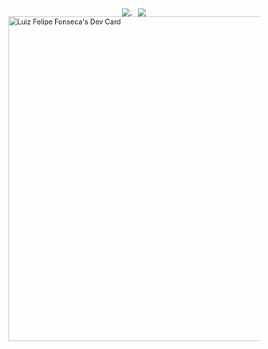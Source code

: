 <div align="center">
  <a href="https://github.com/Felipalds">
    <img align="center" src="https://github-readme-stats.vercel.app/api?username=Felipalds&show_icons=true&theme=github_dark" />
  </a>
  &nbsp;&nbsp;
  <a href="https://github.com/Felipalds/github-readme-stats">
    <img align="center" src="https://github-readme-stats.vercel.app/api/top-langs/?username=Felipalds&layout=compact&theme=github_dark" />
  </a>
</div>
<a href="https://app.daily.dev/luizfelipefonseca"><img src="https://api.daily.dev/devcards/v2/gb0TUVVPi5zNoLe7KQ0Qh.png?r=hef&type=wide" width="652" alt="Luiz Felipe Fonseca's Dev Card"/></a>
